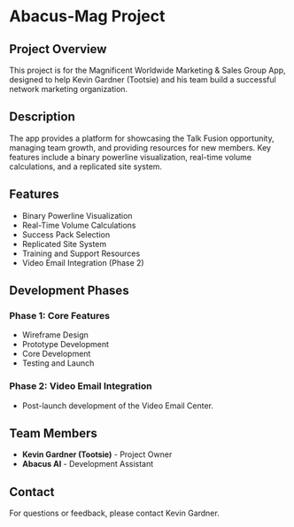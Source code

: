 # Abacus-Mag Project

## Project Overview

This project is for the Magnificent Worldwide Marketing & Sales Group App, designed to help Kevin Gardner (Tootsie) and his team build a successful network marketing organization.

## Description

The app provides a platform for showcasing the Talk Fusion opportunity, managing team growth, and providing resources for new members. Key features include a binary powerline visualization, real-time volume calculations, and a replicated site system.

## Features

- Binary Powerline Visualization
- Real-Time Volume Calculations
- Success Pack Selection
- Replicated Site System
- Training and Support Resources
- Video Email Integration (Phase 2)

## Development Phases

### Phase 1: Core Features
- Wireframe Design
- Prototype Development
- Core Development
- Testing and Launch

### Phase 2: Video Email Integration
- Post-launch development of the Video Email Center.

## Team Members

- **Kevin Gardner (Tootsie)** - Project Owner
- **Abacus AI** - Development Assistant

## Contact

For questions or feedback, please contact Kevin Gardner.
